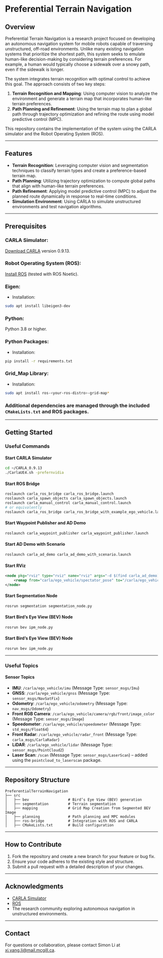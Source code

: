 # Preferential Terrain Navigation

## Overview
Preferential Terrain Navigation is a research project focused on developing an autonomous navigation system for mobile robots capable of traversing unstructured, off-road environments. Unlike many existing navigation systems that prioritize the shortest path, this system seeks to emulate human-like decision-making by considering terrain preferences. For example, a human would typically choose a sidewalk over a snowy path, even if the sidewalk is longer.

The system integrates terrain recognition with optimal control to achieve this goal. The approach consists of two key steps:

1. **Terrain Recognition and Mapping**: Using computer vision to analyze the environment and generate a terrain map that incorporates human-like terrain preferences.
2. **Path Planning and Refinement**: Using the terrain map to plan a global path through trajectory optimization and refining the route using model predictive control (MPC).

This repository contains the implementation of the system using the CARLA simulator and the Robot Operating System (ROS).

---

## Features
- **Terrain Recognition**: Leveraging computer vision and segmentation techniques to classify terrain types and create a preference-based terrain map.
- **Path Planning**: Utilizing trajectory optimization to compute global paths that align with human-like terrain preferences.
- **Path Refinement**: Applying model predictive control (MPC) to adjust the planned route dynamically in response to real-time conditions.
- **Simulation Environment**: Using CARLA to simulate unstructured environments and test navigation algorithms.

---

## Prerequisites

### **CARLA Simulator**: 
[Download CARLA](https://carla.org/) version 0.9.13.
### **Robot Operating System (ROS)**: 
[Install ROS](http://wiki.ros.org/ROS/Installation) (tested with ROS Noetic).
### **Eigen**:
- Installation:
```bash
sudo apt install libeigen3-dev
```
### **Python**: 
Python 3.8 or higher.
### **Python Packages**:
- Installation:
```bash
pip install -r requirements.txt
```
### **Grid_Map Library**:
- Installation:
```bash
sudo apt install ros-<your-ros-distro>-grid-map*
```
### Additional dependencies are managed through the included `CMakeLists.txt` and ROS packages.

---

## Getting Started

### Useful Commands

#### Start CARLA Simulator
```bash
cd ~/CARLA_0.9.13
./CarlaUE4.sh -prefernvidia
```

#### Start ROS Bridge
```bash
roslaunch carla_ros_bridge carla_ros_bridge.launch
roslaunch carla_spawn_objects carla_spawn_objects.launch
roslaunch carla_manual_control carla_manual_control.launch
# or equivalently
roslaunch carla_ros_bridge carla_ros_bridge_with_example_ego_vehicle.launch
```

#### Start Waypoint Publisher and AD Demo
```bash
roslaunch carla_waypoint_publisher carla_waypoint_publisher.launch
```

#### Start AD Demo with Scenario
```bash
roslaunch carla_ad_demo carla_ad_demo_with_scenario.launch
```

#### Start RViz
```xml
<node pkg="rviz" type="rviz" name="rviz" args="-d $(find carla_ad_demo)/config/carla_ad_demo.rviz" required="true" output="screen">
    <remap from="carla/ego_vehicle/spectator_pose" to="/carla/ego_vehicle/rgb_view/control/set_transform"/>
</node>
```

#### Start Segmentation Node
```bash
rosrun segmentation segmentation_node.py
```

#### Start Bird’s Eye View (BEV) Node
```bash
rosrun bev ipm_node.py
```

#### Start Bird’s Eye View (BEV) Node
```bash
rosrun bev ipm_node.py
```

---

### Useful Topics

#### Sensor Topics
- **IMU**: `/carla/ego_vehicle/imu` (Message Type: `sensor_msgs/Imu`)
- **GNSS**: `/carla/ego_vehicle/gnss` (Message Type: `sensor_msgs/NavSatFix`)
- **Odometry**: `/carla/ego_vehicle/odometry` (Message Type: `nav_msgs/Odometry`)
- **Front RGB Camera**: `/carla/ego_vehicle/camera/rgb/front/image_color` (Message Type: `sensor_msgs/Image`)
- **Speedometer**: `/carla/ego_vehicle/speedometer` (Message Type: `std_msgs/Float64`)
- **Front Radar**: `/carla/ego_vehicle/radar_front` (Message Type: `carla_msgs/CarlaRadar`)
- **LiDAR**: `/carla/ego_vehicle/lidar` (Message Type: `sensor_msgs/PointCloud2`)
- **Laser Scan**: `/scan` (Message Type: `sensor_msgs/LaserScan`) – added using the `pointcloud_to_laserscan` package.

---

## Repository Structure
```
PreferentialTerrainNavigation
├── src
│   ├── bev                  # Bird’s Eye View (BEV) generation
│   ├── segmentation         # Terrain segmentation
│   ├── mapping              # Grid Map Creation from Segmented BEV Image
│   ├── planning             # Path planning and MPC modules
│   ├── ros-bridge           # Integration with ROS and CARLA
│   ├── CMakeLists.txt       # Build configuration
```

---

## How to Contribute
1. Fork the repository and create a new branch for your feature or bug fix.
2. Ensure your code adheres to the existing style and structure.
3. Submit a pull request with a detailed description of your changes.

---

## Acknowledgments
- [CARLA Simulator](https://carla.org/)
- [ROS](http://wiki.ros.org/)
- The research community exploring autonomous navigation in unstructured environments.

---

## Contact
For questions or collaboration, please contact Simon Li at xi.yang.li@mail.mcgill.ca.

